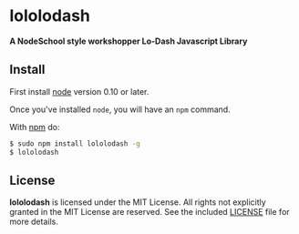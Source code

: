 lololodash
==========
**A NodeSchool style workshopper Lo-Dash Javascript Library**


## Install
First install [node](http://nodejs.org) version 0.10 or later.

Once you've installed `node`, you will have an `npm` command.

With [npm](https://npmjs.org) do:
```sh
$ sudo npm install lololodash -g
$ lololodash
```


## License

**lololodash** is licensed under the MIT License. All rights not explicitly granted in the MIT License are reserved. See the included [LICENSE](./LICENSE) file for more details.